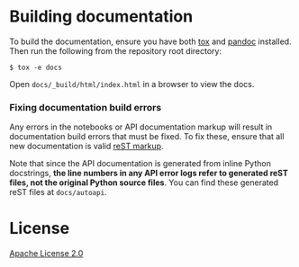 # Building documentation

To build the documentation, ensure you have both [tox](https://tox.readthedocs.io) and [pandoc](https://github.com/jgm/pandoc/releases/) installed.
Then run the following from the repository root directory:

```
$ tox -e docs
```

Open `docs/_build/html/index.html` in a browser to view the docs.

### Fixing documentation build errors

Any errors in the notebooks or API documentation markup will result in documentation
build errors that must be fixed. To fix these, ensure that all new documentation is valid [reST markup](https://www.sphinx-doc.org/en/master/usage/restructuredtext/basics.html).

Note that since the API documentation is generated from inline Python docstrings, 
**the line numbers in any API error logs refer to generated reST files,
not the original Python source files**. You can find these generated reST files
at `docs/autoapi`.

# License

[Apache License 2.0](../LICENSE)
